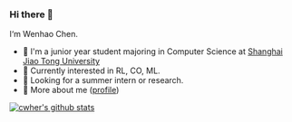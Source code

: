 ### Hi there 👋

<!--
**CWHer/cwher** is a ✨ _special_ ✨ repository because its `README.md` (this file) appears on your GitHub profile.

Here are some ideas to get you started:

- 🔭 I’m currently working on ...
- 🌱 I’m currently learning ...
- 👯 I’m looking to collaborate on ...
- 🤔 I’m looking for help with ...
- 💬 Ask me about ...
- 📫 How to reach me: ...
- 😄 Pronouns: ...
- ⚡ Fun fact: ...
-->



I‘m Wenhao Chen.

- :construction_worker: I'm a junior year student majoring in Computer Science at [Shanghai Jiao Tong University](http://www.sjtu.edu.cn/)
- :seedling: Currently interested in RL, CO, ML.
- :thinking: Looking for a summer intern or research.
- 💬 More about me ([profile](https://github.com/CWHer/cwher/blob/main/profile-en.md))

[![cwher's github stats](https://github-readme-stats.vercel.app/api?username=cwher&count_private=true&show_icons=true&theme=tokyonight)](https://github.com/anuraghazra/github-readme-stats)

